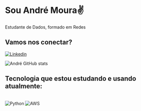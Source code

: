 # Sou André Moura✌

Estudante de Dados, formado em Redes

## Vamos nos conectar?

[![Linkedin](https://img.shields.io/badge/LinkedIn-0077B5?style=for-the-badge&logo=linkedin&logoColor=white)](https://www.linkedin.com/in/andrelmoura/)



![André GitHub stats](https://github-readme-stats.vercel.app/api?username=AndreLM28&theme=transparent&bg_color=000&border_color=30A3DC&show_icons=true&icon_color=30A3DC&title_color=E94D5F&text_color=FFF)

## Tecnologia que estou estudando e usando atualmente:

<div style="display: inline_block"><br/>
    <img align="center" alt="Python" src="https://img.shields.io/badge/PYTHON-amazonaws?logo=python&labelColor=%23232F3E&color=%23232F3E">
 <img align="center" alt="AWS" src="https://img.shields.io/badge/AWS-amazonaws?logo=amazonaws&labelColor=%23232F3E&color=%23232F3E">
   
</div><br/>


